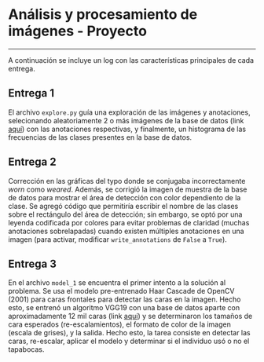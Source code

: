 # Análisis y procesamiento de imágenes - Proyecto

---

A continuación se incluye un log con las características principales de cada entrega.

## Entrega 1

El archivo `explore.py` guía una exploración de las imágenes y anotaciones, selecionando aleatoriamente 2 o más imágenes de la base de datos (link [aquí](https://www.kaggle.com/andrewmvd/face-mask-detection)) con las anotaciones respectivas, y finalmente, un histograma de las frecuencias de las clases presentes en la base de datos. 

## Entrega 2

Corrección en las gráficas del typo donde se conjugaba incorrectamente *worn* como *weared*. Además, se corrigió la imagen de muestra de la base de datos para mostrar el área de detección con color dependiento de la clase. Se agregó código que permitiría escribir el nombre de las clases sobre el rectángulo del área de detección; sin embargo, se optó por una leyenda codificada por colores para evitar problemas de claridad (muchas anotaciones sobrelapadas) cuando existen múltiples anotaciones en una imagen (para activar, modificar `write_annotations` de `False` a `True`). 

## Entrega 3

En el archivo `model_1` se encuentra el primer intento a la solución al problema. Se usa el modelo pre-entrenado Haar Cascade de OpenCV (2001) para caras frontales para detectar las caras en la imagen. Hecho esto, se entrenó un algoritmo VGG19 con una base de datos aparte con aproximadamente 12 mil caras (link [aquí](https://www.kaggle.com/ashishjangra27/face-mask-12k-images-dataset)) y se determinaron los tamaños de cara esperados (re-escalamientos), el formato de color de la imagen (escala de grises), y la salida. Hecho esto, la tarea consiste en detectar las caras, re-escalar, aplicar el modelo y determinar si el individuo usó o no el tapabocas.
